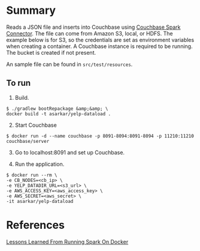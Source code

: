 # Summary
Reads a JSON file and inserts into Couchbase using [Couchbase Spark Connector](https://github.com/couchbase/couchbase-spark-connector).
The file can come from Amazon S3, local, or HDFS. The example below is for S3, so the credentials are set as environment
variables when creating a container. A Couchbase instance is required to be running. The bucket is created if not present.

An sample file can be found in `src/test/resources`.

## To run

1. Build.
```
$ ./gradlew bootRepackage &amp;&amp; \
docker build -t asarkar/yelp-dataload .
```
2. Start Couchbase
```
$ docker run -d --name couchbase -p 8091-8094:8091-8094 -p 11210:11210 couchbase/server
```

3. Go to localhost:8091 and set up Couchbase.

4. Run the application.
```
$ docker run --rm \
-e CB_NODES=<cb_ip> \
-e YELP_DATADIR_URL=<s3_url> \
-e AWS_ACCESS_KEY=<aws_access_key> \
-e AWS_SECRET=<aws_secret> \
-it asarkar/yelp-dataload
```

# References

[Lessons Learned From Running Spark On Docker](https://www.youtube.com/watch?v=Qei5VAnCpDM)
